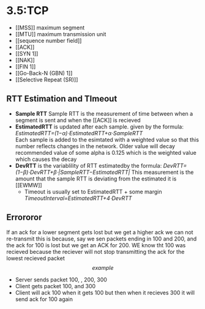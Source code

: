 


# 3.5:TCP
- [[MSS]]  maximum segment
- [[MTU]] maximum transmission unit
- [[sequence number field]]
- [[ACK]]
- [[SYN 1]]
- [[NAK]]
- [[FIN 1]]
- [[Go-Back-N (GBN) 1]]
-  [[Selective Repeat (SR)]]

## RTT Estimation and TImeout

- **Sample RTT** Sample RTT is the measurement of time between when a segment is sent and when the [[ACK]] is recieved
- **EstimatedRTT** is updated after each sample. given by the formula:
   *EstimatedRTT=(1−α)⋅EstimatedRTT+α⋅SampleRTT*  
   Each sample is added to the esimtated with a weighted value so that this number reflects changes in the network. Older value will decay
   recommended value of some alpha is 0.125 which is the weighted value which causes the decay
- **DevRTT** is the variablility of RTT estimatedby the formula:
  *DevRTT=(1−β)⋅DevRTT+β⋅|SampleRTT−EstimatedRTT|*  This measurement is the amount that the sample RTT is deviating from the estimated it is [[EWMW]]
  - Timeout is usually set to EstimatedRTT + some margin *TimeoutInterval=EstimatedRTT+4⋅DevRTT*
## Errororor
If an ack for a lower segment gets lost but we get a higher ack we can not re-transmit this is because, say we sen packets ending in 100 and 200, and the ack for 100 is lost but we get an ACK for 200. WE know tht 100 was recieved because the reciever will not stop transmitting the ack for the lowest recieved packet
$$ example $$
- Server sends packet 100, , 200, 300
- Client gets packet 100, and 300
- Client will ack 100 when it gets 100 but then when it recieves 300 it will send ack for 100 again
